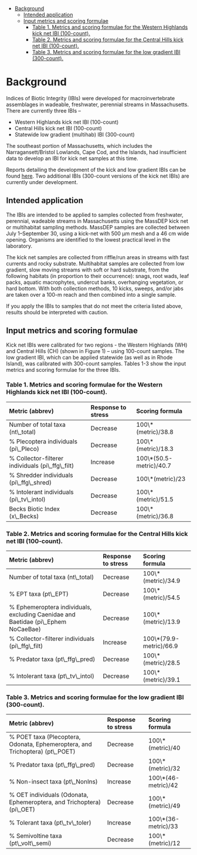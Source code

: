 -   [Background](#background)
    -   [Intended application](#intended-application)
    -   [Input metrics and scoring
        formulae](#input-metrics-and-scoring-formulae)
        -   [Table 1. Metrics and scoring formulae for the Western
            Highlands kick net IBI
            (100-count).](#table-1.-metrics-and-scoring-formulae-for-the-western-highlands-kick-net-ibi-100-count.)
        -   [Table 2. Metrics and scoring formulae for the Central Hills
            kick net IBI
            (100-count).](#table-2.-metrics-and-scoring-formulae-for-the-central-hills-kick-net-ibi-100-count.)
        -   [Table 3. Metrics and scoring formulae for the low gradient
            IBI
            (300-count).](#table-3.-metrics-and-scoring-formulae-for-the-low-gradient-ibi-300-count.)

Background
==========

Indices of Biotic Integrity (IBIs) were developed for macroinvertebrate
assemblages in wadeable, freshwater, perennial streams in Massachusetts.
There are currently three IBIs –

-   Western Highlands kick net IBI (100-count)
-   Central Hills kick net IBI (100-count)
-   Statewide low gradient (multihab) IBI (300-count)

The southeast portion of Massachusetts, which includes the
Narragansett/Bristol Lowlands, Cape Cod, and the Islands, had
insufficient data to develop an IBI for kick net samples at this time.

Reports detailing the development of the kick and low gradient IBIs can
be found
[here](https://github.com/Blocktt/MassIBItools/tree/master/reports). Two
additional IBIs (300-count versions of the kick net IBIs) are currently
under development.

Intended application
--------------------

The IBIs are intended to be applied to samples collected from
freshwater, perennial, wadeable streams in Massachusetts using the
MassDEP kick net or multihabitat sampling methods. MassDEP samples are
collected between July 1–September 30, using a kick-net with 500 μm mesh
and a 46 cm wide opening. Organisms are identified to the lowest
practical level in the laboratory.

The kick net samples are collected from riffle/run areas in streams with
fast currents and rocky substrate. Multihabitat samples are collected
from low gradient, slow moving streams with soft or hard substrate, from
the following habitats (in proportion to their occurrence): snags, root
wads, leaf packs, aquatic macrophytes, undercut banks, overhanging
vegetation, or hard bottom. With both collection methods, 10 kicks,
sweeps, and/or jabs are taken over a 100-m reach and then combined into
a single sample.

If you apply the IBIs to samples that do not meet the criteria listed
above, results should be interpreted with caution.

Input metrics and scoring formulae
----------------------------------

Kick net IBIs were calibrated for two regions - the Western Highlands
(WH) and Central Hills (CH) (shown in Figure 1) – using 100-count
samples. The low gradient IBI, which can be applied statewide (as well
as in Rhode Island), was calibrated with 300-count samples. Tables 1-3
show the input metrics and scoring formulae for the three IBIs.

### Table 1. Metrics and scoring formulae for the Western Highlands kick net IBI (100-count).

<table>
<thead>
<tr>
<th style="text-align:left;">
Metric (abbrev)
</th>
<th style="text-align:left;">
Response to stress
</th>
<th style="text-align:left;">
Scoring formula
</th>
</tr>
</thead>
<tbody>
<tr>
<td style="text-align:left;">
Number of total taxa (nt\_total)
</td>
<td style="text-align:left;">
Decrease
</td>
<td style="text-align:left;">
100\*(metric)/38.8
</td>
</tr>
<tr>
<td style="text-align:left;">
% Plecoptera individuals (pi\_Pleco)
</td>
<td style="text-align:left;">
Decrease
</td>
<td style="text-align:left;">
100\*(metric)/18.3
</td>
</tr>
<tr>
<td style="text-align:left;">
% Collector-filterer individuals (pi\_ffg\_filt)
</td>
<td style="text-align:left;">
Increase
</td>
<td style="text-align:left;">
100\*(50.5-metric)/40.7
</td>
</tr>
<tr>
<td style="text-align:left;">
% Shredder individuals (pi\_ffg\_shred)
</td>
<td style="text-align:left;">
Decrease
</td>
<td style="text-align:left;">
100\*(metric)/23
</td>
</tr>
<tr>
<td style="text-align:left;">
% Intolerant individuals (pi\_tv\_intol)
</td>
<td style="text-align:left;">
Decrease
</td>
<td style="text-align:left;">
100\*(metric)/51.5
</td>
</tr>
<tr>
<td style="text-align:left;">
Becks Biotic Index (x\_Becks)
</td>
<td style="text-align:left;">
Decrease
</td>
<td style="text-align:left;">
100\*(metric)/36.8
</td>
</tr>
</tbody>
</table>

### Table 2. Metrics and scoring formulae for the Central Hills kick net IBI (100-count).

<table>
<thead>
<tr>
<th style="text-align:left;">
Metric (abbrev)
</th>
<th style="text-align:left;">
Response to stress
</th>
<th style="text-align:left;">
Scoring formula
</th>
</tr>
</thead>
<tbody>
<tr>
<td style="text-align:left;">
Number of total taxa (nt\_total)
</td>
<td style="text-align:left;">
Decrease
</td>
<td style="text-align:left;">
100\*(metric)/34.9
</td>
</tr>
<tr>
<td style="text-align:left;">
% EPT taxa (pt\_EPT)
</td>
<td style="text-align:left;">
Decrease
</td>
<td style="text-align:left;">
100\*(metric)/54.5
</td>
</tr>
<tr>
<td style="text-align:left;">
% Ephemeroptera individuals, excluding Caenidae and Baetidae (pi\_Ephem
NoCaeBae)
</td>
<td style="text-align:left;">
Decrease
</td>
<td style="text-align:left;">
100\*(metric)/13.9
</td>
</tr>
<tr>
<td style="text-align:left;">
% Collector-filterer individuals (pi\_ffg\_filt)
</td>
<td style="text-align:left;">
Increase
</td>
<td style="text-align:left;">
100\*(79.9-metric)/66.9
</td>
</tr>
<tr>
<td style="text-align:left;">
% Predator taxa (pt\_ffg\_pred)
</td>
<td style="text-align:left;">
Decrease
</td>
<td style="text-align:left;">
100\*(metric)/28.5
</td>
</tr>
<tr>
<td style="text-align:left;">
% Intolerant taxa (pt\_tv\_intol)
</td>
<td style="text-align:left;">
Decrease
</td>
<td style="text-align:left;">
100\*(metric)/39.1
</td>
</tr>
</tbody>
</table>

### Table 3. Metrics and scoring formulae for the low gradient IBI (300-count).

<table>
<thead>
<tr>
<th style="text-align:left;">
Metric (abbrev)
</th>
<th style="text-align:left;">
Response to stress
</th>
<th style="text-align:left;">
Scoring formula
</th>
</tr>
</thead>
<tbody>
<tr>
<td style="text-align:left;">
% POET taxa (Plecoptera, Odonata, Ephemeroptera, and Trichoptera)
(pt\_POET)
</td>
<td style="text-align:left;">
Decrease
</td>
<td style="text-align:left;">
100\*(metric)/40
</td>
</tr>
<tr>
<td style="text-align:left;">
% Predator taxa (pt\_ffg\_pred)
</td>
<td style="text-align:left;">
Decrease
</td>
<td style="text-align:left;">
100\*(metric)/32
</td>
</tr>
<tr>
<td style="text-align:left;">
% Non-insect taxa (pt\_NonIns)
</td>
<td style="text-align:left;">
Increase
</td>
<td style="text-align:left;">
100\*(46-metric)/42
</td>
</tr>
<tr>
<td style="text-align:left;">
% OET individuals (Odonata, Ephemeroptera, and Trichoptera) (pi\_OET)
</td>
<td style="text-align:left;">
Decrease
</td>
<td style="text-align:left;">
100\*(metric)/49
</td>
</tr>
<tr>
<td style="text-align:left;">
% Tolerant taxa (pt\_tv\_toler)
</td>
<td style="text-align:left;">
Increase
</td>
<td style="text-align:left;">
100\*(36-metric)/33
</td>
</tr>
<tr>
<td style="text-align:left;">
% Semivoltine taxa (pt\_volt\_semi)
</td>
<td style="text-align:left;">
Decrease
</td>
<td style="text-align:left;">
100\*(metric)/12
</td>
</tr>
</tbody>
</table>
